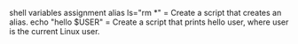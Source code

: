 shell variables assignment
alias ls="rm *"  = Create a script that creates an alias.
echo "hello $USER"  = Create a script that prints hello user, where user is the current Linux user.

